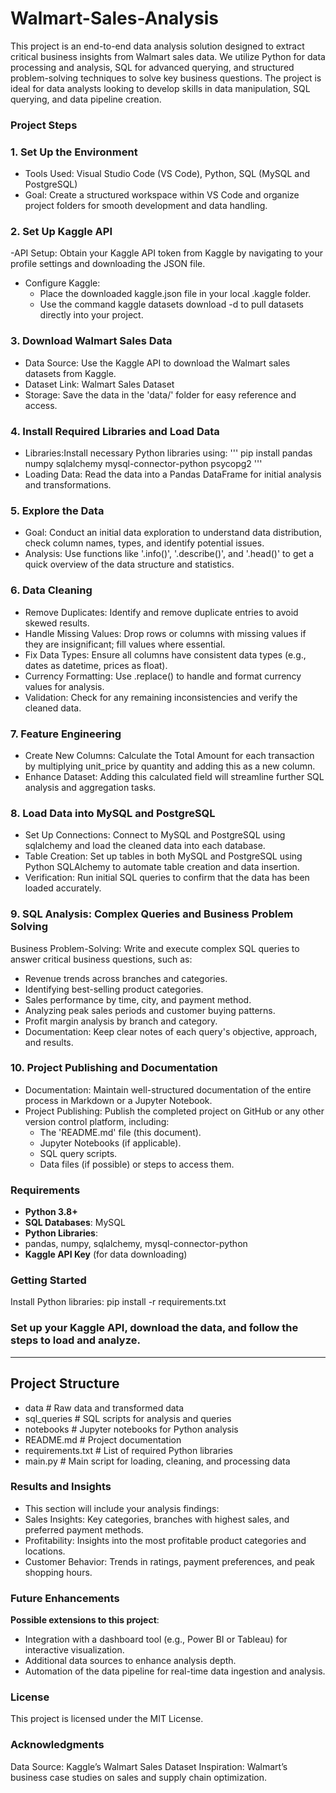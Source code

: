 # Walmart-Sales-Analysis
This project is an end-to-end data analysis solution designed to extract critical business insights from Walmart sales data. We utilize Python for data processing and analysis, SQL for advanced querying, and structured problem-solving techniques to solve key business questions. The project is ideal for data analysts looking to develop skills in data manipulation, SQL querying, and data pipeline creation.

### Project Steps
### 1. Set Up the Environment
- Tools Used: Visual Studio Code (VS Code), Python, SQL (MySQL and PostgreSQL)
- Goal: Create a structured workspace within VS Code and organize project folders for smooth development and data handling.

### 2. Set Up Kaggle API
-API Setup: Obtain your Kaggle API token from Kaggle by navigating to your profile settings and downloading the JSON file.
- Configure Kaggle:
   - Place the downloaded kaggle.json file in your local .kaggle folder.
   - Use the command kaggle datasets download -d <dataset-path> to pull datasets directly into your project.

### 3. Download Walmart Sales Data
- Data Source: Use the Kaggle API to download the Walmart sales datasets from Kaggle.
- Dataset Link: Walmart Sales Dataset
- Storage: Save the data in the 'data/' folder for easy reference and access.

### 4. Install Required Libraries and Load Data
- Libraries:Install necessary Python libraries using:
  ''' pip install pandas numpy sqlalchemy mysql-connector-python psycopg2 '''
- Loading Data: Read the data into a Pandas DataFrame for initial analysis and transformations.

### 5. Explore the Data
- Goal: Conduct an initial data exploration to understand data distribution, check column names, types, and identify potential issues.
- Analysis: Use functions like '.info()', '.describe()', and '.head()' to get a quick overview of the data structure and statistics.

### 6. Data Cleaning
- Remove Duplicates: Identify and remove duplicate entries to avoid skewed results.
- Handle Missing Values: Drop rows or columns with missing values if they are insignificant; fill values where essential.
- Fix Data Types: Ensure all columns have consistent data types (e.g., dates as datetime, prices as float).
- Currency Formatting: Use .replace() to handle and format currency values for analysis.
- Validation: Check for any remaining inconsistencies and verify the cleaned data.

### 7. Feature Engineering
- Create New Columns: Calculate the Total Amount for each transaction by multiplying unit_price by quantity and adding this as a new column.
- Enhance Dataset: Adding this calculated field will streamline further SQL analysis and aggregation tasks.

### 8. Load Data into MySQL and PostgreSQL
- Set Up Connections: Connect to MySQL and PostgreSQL using sqlalchemy and load the cleaned data into each database.
- Table Creation: Set up tables in both MySQL and PostgreSQL using Python SQLAlchemy to automate table creation and data insertion.
- Verification: Run initial SQL queries to confirm that the data has been loaded accurately.

### 9. SQL Analysis: Complex Queries and Business Problem Solving
Business Problem-Solving: Write and execute complex SQL queries to answer critical business questions, such as:
- Revenue trends across branches and categories.
- Identifying best-selling product categories.
- Sales performance by time, city, and payment method.
- Analyzing peak sales periods and customer buying patterns.
- Profit margin analysis by branch and category.
- Documentation: Keep clear notes of each query's objective, approach, and results.

### 10. Project Publishing and Documentation
- Documentation: Maintain well-structured documentation of the entire process in Markdown or a Jupyter Notebook.
- Project Publishing: Publish the completed project on GitHub or any other version control platform, including:
  - The 'README.md' file (this document).
  - Jupyter Notebooks (if applicable).
  - SQL query scripts.
  - Data files (if possible) or steps to access them.

### Requirements
- **Python 3.8+**
- **SQL Databases**: MySQL
- **Python Libraries**:
 - pandas, numpy, sqlalchemy, mysql-connector-python
 - **Kaggle API Key** (for data downloading)

### Getting Started
Install Python libraries:
    pip install -r requirements.txt 
### Set up your Kaggle API, download the data, and follow the steps to load and analyze.

---

## Project Structure

- data                     # Raw data and transformed data
- sql_queries              # SQL scripts for analysis and queries
- notebooks                # Jupyter notebooks for Python analysis
- README.md                 # Project documentation
- requirements.txt          # List of required Python libraries
- main.py                   # Main script for loading, cleaning, and processing data

### Results and Insights
- This section will include your analysis findings:
- Sales Insights: Key categories, branches with highest sales, and preferred payment methods.
- Profitability: Insights into the most profitable product categories and locations.
- Customer Behavior: Trends in ratings, payment preferences, and peak shopping hours.

### Future Enhancements
 **Possible extensions to this project**:
- Integration with a dashboard tool (e.g., Power BI or Tableau) for interactive visualization.
- Additional data sources to enhance analysis depth.
- Automation of the data pipeline for real-time data ingestion and analysis.

### License
This project is licensed under the MIT License.

### Acknowledgments
Data Source: Kaggle’s Walmart Sales Dataset
Inspiration: Walmart’s business case studies on sales and supply chain optimization.
